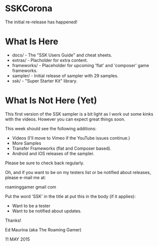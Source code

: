 
SSKCorona
============
The initial re-release has happened!  


What Is Here
============
 * docs/ - The "SSK Users Guide" and cheat sheets.
 * extras/ - Placholder for extra content.
 * frameworks/ - Placeholder for upcoming 'flat' and 'composer' game frameworks.
 * sampler/ - Initial release of sampler with 29 samples.
 * ssk/ - "Super Starter Kit" library.


What Is Not Here (Yet)
============

This first version of the SSK sampler is a bit light as I work out some kinks with the videos.  However you can expect great things soon.  

This week should see the following additions:
- Videos (I'll move to Vimeo if the YouTube issues continue.)
- More Samples
- Transfer Frameworks (flat and Composer based).
- Android and iOS releases of the sampler.

Please be sure to check back regularly.  

Oh, and if you want to be on my testers list or be notified about releases, please e-mail me at: 

roaminggamer <at> gmail <dot> com

Put the word 'SSK' in the title at put this in the body (if it applies):
 * Want to be a tester 
 * Want to be notified about updates.

 Thanks!

 Ed Maurina (aka The Roaming Gamer)

11 MAY 2015
